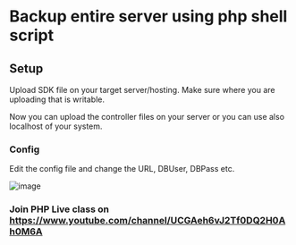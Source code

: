 # Backup entire server using php shell script

## Setup 
Upload SDK file on your target server/hosting. Make sure where you are uploading that is writable.

Now you can upload the controller files on your server or you can use also localhost of your system. 

### Config 
Edit the config file and change the URL, DBUser, DBPass etc.

![image](https://user-images.githubusercontent.com/70555095/164159151-58a568e0-2657-4107-8555-1cc415561d7d.png)


### Join PHP Live class on https://www.youtube.com/channel/UCGAeh6vJ2Tf0DQ2H0Ah0M6A 

